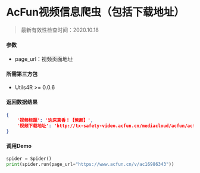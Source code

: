 # AcFun视频信息爬虫（包括下载地址）

> 最新有效性检查时间：2020.10.18

#### 参数

* page_url：视频页面地址

#### 所需第三方包

* Utils4R >= 0.0.6

#### 返回数据结果

```json
{
	'视频标题': '这床真香！【紫颜】',
	'视频下载地址': 'http://tx-safety-video.acfun.cn/mediacloud/acfun/acfun_video/BEI7FLXo9B-3APsUS5me1SI_ARzJ3xSHKGF_swFZ03UGhHN3W3-W6K6GvzH1Yyps.mp4?pkey=AAI6StIzW0mvB760uxP4-6xrKNC3v6zdcbL5NmpdnWPHVkX0k_MyclVvcWNGsjj4QZD9MThVr241kjtyB9KFjkCk3quzb7uc8KZ8MtNEr5SxbHiC3-VtdkUUkyKnFkH6jPJB_mWSRaUqbRhrgiDpa7w1jRgfteT1eneYnwHxaIVUzrAIvzbTtPwFVPf2b0do0DYkdRsveJvxckfamTHEZ3AAf0t-jZt9vY1rDlTSD8uwx9v-pg0Zo88rw5qSmxCFOSh4mLtJytBf0C7ABqWdYCqS_gx2PAE1Y9DsMsAdPTn3fQ'
}
```

#### 调用Demo

```python
spider = Spider()
print(spider.run(page_url="https://www.acfun.cn/v/ac16986343"))
```


